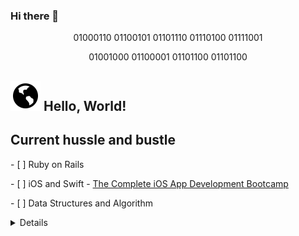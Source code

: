 ### Hi there 👋

<!--
**fentyhall/fentyhall** is a ✨ _special_ ✨ repository because its `README.md` (this file) appears on your GitHub profile.

Here are some ideas to get you started:

- 🔭 I’m currently working on ...
- 🌱 I’m currently learning ...
- 👯 I’m looking to collaborate on ...
- 🤔 I’m looking for help with ...
- 💬 Ask me about ...
- 📫 How to reach me: ...
- 😄 Pronouns: ...
- ⚡ Fun fact: ...
-->

<p align="center">01000110 01100101 01101110 01110100 01111001</p>
<p align="center">01001000 01100001 01101100 01101100</p>

<h2><img src="./icons/earth.svg"></img> Hello, World!</h2>
<p></p>

<h2>Current hussle and bustle</h2>
<p>- [ ] Ruby on Rails</p>
<p>- [ ] iOS and Swift - <a href="https://www.udemy.com/course/ios-13-app-development-bootcamp/">The Complete iOS App Development Bootcamp</a></p>
<p>- [ ] Data Structures and Algorithm</p>

<details>Some other facts about me
